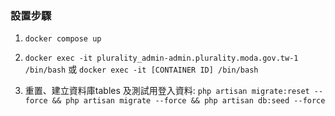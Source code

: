 ### 設置步驟

1. `docker compose up`


2. `docker exec -it plurality_admin-admin.plurality.moda.gov.tw-1 /bin/bash` 或 `docker exec -it [CONTAINER ID] /bin/bash`


3. 重置、建立資料庫tables 及測試用登入資料: `php artisan migrate:reset --force && php artisan migrate --force && php artisan db:seed --force`

